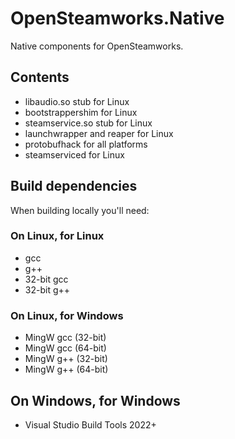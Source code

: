 # OpenSteamworks.Native
Native components for OpenSteamworks.

## Contents
- libaudio.so stub for Linux
- bootstrappershim for Linux
- steamservice.so stub for Linux
- launchwrapper and reaper for Linux
- protobufhack for all platforms
- steamserviced for Linux

## Build dependencies
When building locally you'll need:

### On Linux, for Linux
- gcc
- g++
- 32-bit gcc
- 32-bit g++

### On Linux, for Windows
- MingW gcc (32-bit)
- MingW gcc (64-bit)
- MingW g++ (32-bit)
- MingW g++ (64-bit)

## On Windows, for Windows
- Visual Studio Build Tools 2022+